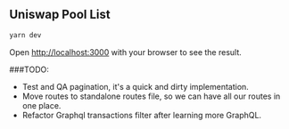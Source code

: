 
## Uniswap Pool List

```bash
yarn dev
```

Open [http://localhost:3000](http://localhost:3000) with your browser to see the result.



###TODO: 

- Test and QA pagination, it's a quick and dirty implementation.
- Move routes to standalone routes file, so we can have all our routes in one place.
- Refactor Graphql transactions filter after learning more GraphQL.